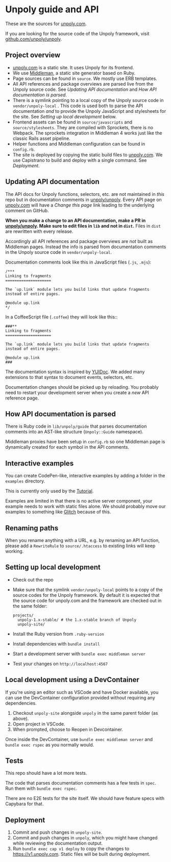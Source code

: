 # Unpoly guide and API

These are the sources for [unpoly.com](https://unpoly.com).

If you are looking for the source code of the Unpoly framework, visit [github.com/unpoly/unpoly](https://github.com/unpoly/unpoly).


## Project overview

- [unpoly.com](https://unpoly.com) is a static site. It uses Unpoly for its frontend.
- We use [Middleman](https://middlemanapp.com/), a static site generator based on Ruby. 
- Page sources can be found in `source`. We mostly use ERB templates.
- All API references and package overviews are parsed live from the Unpoly source code.
  See *Updating API documentation* and *How API documentation is parsed*.
- There is a symlink pointing to a local copy of the Unpoly source code in `vendor/unpoly-local` .
  This code is used both to parse the API documentation *and* to provide
  the Unpoly JavaScript and stylesheets for the site. See *Setting up local development* below.
- Frontend assets can be found in `source/javascripts` and `source/stylesheets`.
  They are compiled with Sprockets, there is no Webpack.
  The sprockets integration in Middleman 4 works just like the classic Rails asset pipeline.
- Helper functions and Middleman configuration can be found in `config.rb`.
- The site is deployed by copying the static build files to [unpoly.com](https://unpoly.com).
  We use Capistrano to build and deploy with a single command. See *Deployment*.
  

## Updating API documentation

The API docs for Unpoly functions, selectors, etc. are not maintained in *this* repo but in documentation comments in [unpoly/unpoly](https://github.com/unpoly/unpoly). Every API page on [unpoly.com](https://unpoly.com) will have a *Change this page* link
leading to the underlying comment on GitHub.

**When you make a change to an API documentation, make a PR in [unpoly/unpoly](https://github.com/unpoly/unpoly). Make sure to edit files in `lib` and
not in `dist`.** Files in `dist` are rewritten with every release.

Accordingly all API references and package overviews are *not* built as Middleman pages. Instead the info is parsed from documentation comments in the Unpoly source code in `vendor/unpoly-local`.

Documentation comments look like this in JavaScript files (`.js`, `.mjs`):

```
/***
Linking to fragments
====================

The `up.link` module lets you build links that update fragments instead of entire pages.

@module up.link
*/
```

In a CoffeeScript file (`.coffee`) they will look like this::

```
###**
Linking to fragments
====================

The `up.link` module lets you build links that update fragments instead of entire pages.

@module up.link
###
```

The documentation syntax is inspired by [YUIDoc](http://yui.github.io/yuidoc/syntax/).
We added many extensions to that syntax to document events, selectors, etc.

Documentation changes should be picked up by reloading.
You probably need to restart your development server when you create a *new*
API reference page.


## How API documentation is parsed

There is Ruby code in `lib/unpoly/guide` that parses documentation comments
into an AST-like structure (`Unpoly::Guide` namespace).

Middleman proxies have been setup in `config.rb` so one Middleman page
is dynamically created for each symbol in the API comments.



## Interactive examples

You can create CodePen-like, interactive examples by adding a folder in 
the `examples` directory.

This is currently only used by the [Tutorial](https://unpoly.com/tutorial).

Examples are limited in that there is no active server component, your example
needs to work with static files alone. We should probably move our examples
to something like [Glitch](https://glitch.com/) because of this.


## Renaming paths

When you rename anything with a URL, e.g. by renaming an API function, please
add a `RewriteRule` to `source/.htaccess` to existing links will keep working.


## Setting up local development

- Check out the repo
- Make sure that the symlink `vendor/unpoly-local` points to a copy
  of the source codes for the Unpoly framework. By default it is expected
  that the source code for unpoly.com and the framework are checked out in the same folder:
  
      projects/
        unpoly-1.x-stable/ # the 1.x-stable branch of Unpoly
        unpoly-site/

- Install the Ruby version from `.ruby-version`
- Install dependencies with `bundle install`
- Start a development server with `bundle exec middleman server`
- Test your changes on `http://localhost:4567`

## Local development using a DevContainer

If you're using an editor such as VSCode and have Docker available, you can use
the DevContainer configuration provided without requiring any dependencies.

1. Checkout `unpoly-site` alongside `unpoly` in the same parent folder (as above).
2. Open project in VSCode.
3. When prompted, choose to Reopen in Devcontainer.

Once inside the DevContainer, use `bundle exec middleman server` and `bundle exec rspec`
as you normally would.

## Tests

This repo should have a lot more tests.

The code that parses documentation comments has a few tests in `spec`.\
Run them with `bundle exec rspec`.

There are no E2E tests for the site itself.
We should have feature specs with Capybara for that.


## Deployment

1. Commit and push changes in `unpoly-site`.
2. Commit and push changes in `unpoly`, which you might have changed while reviewing the documentation output.
3. Run `bundle exec cap v1 deploy` to copy the changes to <https://v1.unpoly.com>. Static files will be built during deployment.

